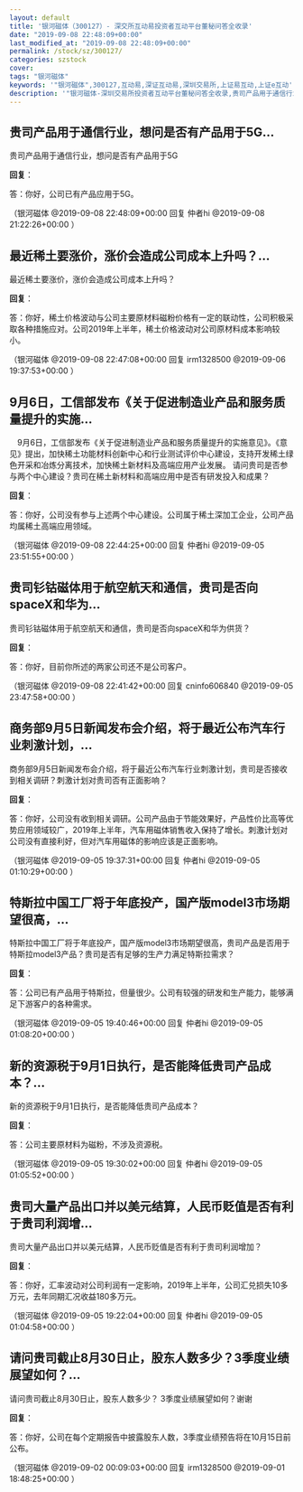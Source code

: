 ```yaml
---
layout: default
title: '银河磁体（300127）- 深交所互动易投资者互动平台董秘问答全收录'
date: "2019-09-08 22:48:09+00:00"
last_modified_at: "2019-09-08 22:48:09+00:00"
permalink: /stock/sz/300127/
categories: szstock
cover: 
tags: "银河磁体"
keywords: '"银河磁体",300127,互动易,深证互动易,深圳交易所,上证易互动,上证e互动'
description: '"银河磁体-深圳交易所投资者互动平台董秘问答全收录,贵司产品用于通信行业，想问是否有产品用于5G"'
---
```


## 贵司产品用于通信行业，想问是否有产品用于5G...

贵司产品用于通信行业，想问是否有产品用于5G

**回复**：

答：你好，公司已有产品应用于5G。 

（银河磁体  @2019-09-08 22:48:09+00:00 回复 仲者hi  @2019-09-08 21:22:26+00:00 ）

## 最近稀土要涨价，涨价会造成公司成本上升吗？...

最近稀土要涨价，涨价会造成公司成本上升吗？

**回复**：

答：你好，稀土价格波动与公司主要原材料磁粉价格有一定的联动性，公司积极采取各种措施应对。公司2019年上半年，稀土价格波动对公司原材料成本影响较小。 

（银河磁体  @2019-09-08 22:47:08+00:00 回复 irm1328500  @2019-09-06 19:37:53+00:00 ）

## 9月6日，工信部发布《关于促进制造业产品和服务质量提升的实施...

　9月6日，工信部发布《关于促进制造业产品和服务质量提升的实施意见》。《意见》提出，加快稀土功能材料创新中心和行业测试评价中心建设，支持开发稀土绿色开采和冶炼分离技术，加快稀土新材料及高端应用产业发展。   请问贵司是否参与两个中心建设？贵司在稀土新材料和高端应用中是否有研发投入和成果？

**回复**：

答：你好，公司没有参与上述两个中心建设。公司属于稀土深加工企业，公司产品均属稀土高端应用领域。 

（银河磁体  @2019-09-08 22:44:25+00:00 回复 仲者hi  @2019-09-05 23:51:55+00:00 ）

## 贵司钐钴磁体用于航空航天和通信，贵司是否向spaceX和华为...

贵司钐钴磁体用于航空航天和通信，贵司是否向spaceX和华为供货？

**回复**：

答：你好，目前你所述的两家公司还不是公司客户。 

（银河磁体  @2019-09-08 22:41:42+00:00 回复 cninfo606840  @2019-09-05 23:47:58+00:00 ）

## 商务部9月5日新闻发布会介绍，将于最近公布汽车行业刺激计划，...

商务部9月5日新闻发布会介绍，将于最近公布汽车行业刺激计划，贵司是否接收到相关调研？刺激计划对贵司否有正面影响？

**回复**：

答：你好，公司没有收到相关调研。公司产品由于节能效果好，产品性价比高等优势应用领域较广，2019年上半年，汽车用磁体销售收入保持了增长。刺激计划对公司没有直接利好，但对汽车用磁体的影响应该是正面影响。 

（银河磁体  @2019-09-05 19:37:31+00:00 回复 仲者hi  @2019-09-05 01:10:29+00:00 ）

## 特斯拉中国工厂将于年底投产，国产版model3市场期望很高，...

特斯拉中国工厂将于年底投产，国产版model3市场期望很高，贵司产品是否用于特斯拉model3产品？贵司是否有足够的生产力满足特斯拉需求？

**回复**：

答：公司已有产品用于特斯拉，但量很少。公司有较强的研发和生产能力，能够满足下游客户的各种需求。 

（银河磁体  @2019-09-05 19:40:46+00:00 回复 仲者hi  @2019-09-05 01:08:20+00:00 ）

## 新的资源税于9月1日执行，是否能降低贵司产品成本？...

新的资源税于9月1日执行，是否能降低贵司产品成本？

**回复**：

答：公司主要原材料为磁粉，不涉及资源税。 

（银河磁体  @2019-09-05 19:30:02+00:00 回复 仲者hi  @2019-09-05 01:05:52+00:00 ）

## 贵司大量产品出口并以美元结算，人民币贬值是否有利于贵司利润增...

贵司大量产品出口并以美元结算，人民币贬值是否有利于贵司利润增加？

**回复**：

答：你好，汇率波动对公司利润有一定影响，2019年上半年，公司汇兑损失10多万元，去年同期汇况收益180多万元。 

（银河磁体  @2019-09-05 19:22:04+00:00 回复 仲者hi  @2019-09-05 01:04:58+00:00 ）

## 请问贵司截止8月30日止，股东人数多少？3季度业绩展望如何？...

请问贵司截止8月30日止，股东人数多少？ 3季度业绩展望如何？谢谢

**回复**：

答：你好，公司在每个定期报告中披露股东人数，3季度业绩预告将在10月15日前公布。 

（银河磁体  @2019-09-02 00:09:03+00:00 回复 irm1328500  @2019-09-01 18:48:25+00:00 ）

